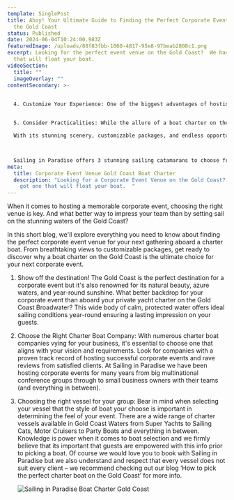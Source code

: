 ```yaml
---
template: SinglePost
title: Ahoy! Your Ultimate Guide to Finding the Perfect Corporate Event Venue on
  the Gold Coast
status: Published
date: 2024-06-04T10:24:00.983Z
featuredImage: /uploads/88f83fbb-1060-4817-95e8-97beab2808c1.png
excerpt: Looking for the perfect event venue on the Gold Coast?  We have one
  that will float your boat.
videoSection:
  title: ""
  imageOverlay: ""
contentSecondary: >-
  

  4. Customize Your Experience: One of the biggest advantages of hosting your corporate event on a charter boat is the ability to customize every aspect of the experience. From the itinerary to onboard activities, catering, and entertainment, the possibilities are endless. Whether you're planning team-building exercises, networking opportunities, or simply a relaxing day at sea, we will be happy to work with you to deliver  a bespoke event that reflects your company's culture and goals.


  5. Consider Practicalities: While the allure of a boat charter on the Gold Coast is undeniable, it's essential to consider practicalities when planning your event. Think about the size of your group, any specific dietary requirements or preferences and potential weather conditions. At Sailing in Paradise we offer weather proof areas on all vessels, catering to suit most dietary needs and charters from 2 to 102 guests.. \

  With its stunning scenery, customizable packages, and endless opportunities for adventure, a charter boat on the Gold Coast is the perfect corporate event venue for companies looking to impress and inspire their team. 



  Sailing in Paradise offers 3 stunning sailing catamarans to choose from and would be delighted to provide further information our service.  Please check out our corporate events page or Enquire for more info via email.
meta:
  title: Corporate Event Venue Gold Coast Boat Charter
  description: "Looking for a Corporate Event Venue on the Gold Coast?  We have
    got one that will float your boat.  "
---
```

When it comes to hosting a memorable corporate event, choosing the right venue is key. And what better way to impress your team than by setting sail on the stunning waters of the Gold Coast? 


In this short blog, we'll explore everything you need to know about finding the perfect corporate event venue for your next gathering aboard a charter boat. From breathtaking views to customizable packages, get ready to discover why a boat charter on the Gold Coast is the ultimate choice for your next corporate event.

1. Show off the destination! The Gold Coast is the perfect destination for a corporate event but it's also renowned for its natural beauty, azure waters, and year-round sunshine. What better backdrop for your corporate event than aboard your private yacht charter on the Gold Coast Broadwater? This wide body of calm, protected water offers ideal sailing conditions year-round ensuring a lasting impression on your guests.
2. Choose the Right Charter Boat Company: With numerous charter boat companies vying for your business, it's essential to choose one that aligns with your vision and requirements. Look for companies with a proven track record of hosting successful corporate events and rave reviews from satisfied clients. At Sailing in Paradise we have been hosting corporate events for many years from big multinational conference groups through to small business owners with their teams (and everything in between). 
3. Choosing the right vessel for your group:  Bear in mind when selecting your vessel that the style of boat your choose is important in determining the feel of your event.   There are a wide range of charter vessels available in Gold Coast Waters from Super Yachts to Sailing Cats, Motor Cruisers to Party Boats and everything in between.  Knowledge is power when it comes to boat selection and we firmly believe that its important that guests are empowered with this info prior to picking a boat.  Of course we would love you to book with Sailing in Paradise but we also understand and respect that every vessel does not suit every client – we recommend checking out our blog ‘How to pick the perfect charter boat on the Gold Coast’ for more info.    

   ![Sailing in Paradise Boat Charter Gold Coast](/uploads/068bc220-6003-4e54-aac0-a60523ad8b51.png "Sailing in Paradise Boat Charter Gold Coast")